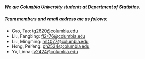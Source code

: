 ##### We are Columbia University students at Department of Statistics.
##### Team members and email address are as follows:

- Guo, Tao: <tg2620@columbia.edu>
- Liu, Fangbing: <fl2476@columbia.edu>
- Liu, Mingming: <ml4077@columbia.edu>
- Hong, Peifeng: <ph2534@columbia.edu>
- Yu, Linna: <ly2424@columbia.edu>
